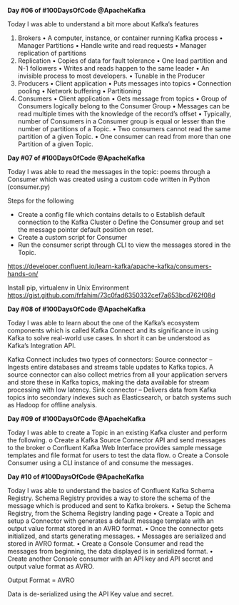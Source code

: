 **Day #06 of #100DaysOfCode @ApacheKafka**

Today I was able to understand a bit more about Kafka’s features
1.	Brokers
•	A computer, instance, or container running Kafka process
•	Manager Partitions
•	Handle write and read requests
•	Manager replication of partitions
2.	Replication
•	Copies of data for fault tolerance
•	One lead partition and N-1 followers
•	Writes and reads happen to the same leader
•	An invisible process to most developers.
•	Tunable in the Producer
3.	Producers
•	Client application
•	Puts messages into topics
•	Connection pooling
•	Network buffering
•	Partitioning
4.	Consumers
•	Client application
•	Gets message from topics
•	Group of Consumers logically belong to the Consumer Group
•	Messages can be read multiple times with the knowledge of the record’s offset
•	Typically, number of Consumers in a Consumer group is equal or lesser than the number of partitions of a Topic.
•	Two consumers cannot read the same partition of a given Topic.
•	One consumer can read from more than one Partition of a given Topic.

**Day #07 of #100DaysOfCode @ApacheKafka**

Today I was able to read the messages in the topic: poems through a Consumer which was created using a custom code written in Python (consumer.py)

Steps for the following
-	Create a config file which contains details to 
o	Establish default connection to the Kafka Cluster
o	Define the Consumer group and set the message pointer default position on reset.
-	Create a custom script for Consumer
-	Run the consumer script through CLI to view the messages stored in the Topic.

https://developer.confluent.io/learn-kafka/apache-kafka/consumers-hands-on/

Install pip, virtualenv in Unix Environment
https://gist.github.com/frfahim/73c0fad6350332cef7a653bcd762f08d

**Day #08 of #100DaysOfCode @ApacheKafka**

Today I was able to learn about the one of the Kafka’s ecosystem components which is called Kafka Connect and its significance in using Kafka to solve real-world use cases. In short it can be understood as Kafka’s Integration API.

Kafka Connect includes two types of connectors:
Source connector – Ingests entire databases and streams table updates to Kafka topics. A source connector can also collect metrics from all your application servers and store these in Kafka topics, making the data available for stream processing with low latency.
Sink connector – Delivers data from Kafka topics into secondary indexes such as Elasticsearch, or batch systems such as Hadoop for offline analysis.


**Day #09 of #100DaysOfCode @ApacheKafka**

Today I was able to create a Topic in an existing Kafka cluster and perform the following.
o	Create a Kafka Source Connector API and send messages to the broker
o	Confluent Kafka Web Interface provides sample message templates and file format for users to test the data flow.
o	Create a Console Consumer using a CLI instance of and consume the messages.
 
**Day #10 of #100DaysOfCode @ApacheKafka**

Today I was able to understand the basics of Confluent Kafka Schema Registry. Schema Registry provides a way to store the schema of the message which is produced and sent to Kafka brokers. 
•	Setup the Schema Registry, from the Schema Registry landing page
•	Create a Topic and setup a Connector with generates a default message template with an output value format stored in an AVRO format.
•	Once the connector gets initialized, and starts generating messages.
•	Messages are serialized and stored in AVRO format.
•	Create a Console Consumer and read the messages from beginning, the data displayed is in serialized format.
•	Create another Console consumer with an API key and API secret and output value format as AVRO.

 
 
 
Output Format = AVRO
 

Data is de-serialized using the API Key value and secret. 
 

 

